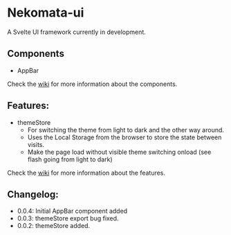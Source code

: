 # Nekomata-ui

A Svelte UI framework currently in development.

## Components
- AppBar

Check the [wiki](https://github.com/open-anthro-projects/nekomata-ui/wiki) for more information about the components. 

## Features:
- themeStore
    - For switching the theme from light to dark and the other way around.
    - Uses the Local Storage from the browser to store the state between visits.
    - Make the page load without visible theme switching onload (see flash going from light to dark)

Check the [wiki](https://github.com/open-anthro-projects/nekomata-ui/wiki) for more information about the features. 

## Changelog:
- 0.0.4: Initial AppBar component added
- 0.0.3: themeStore export bug fixed. 
- 0.0.2: themeStore added. 